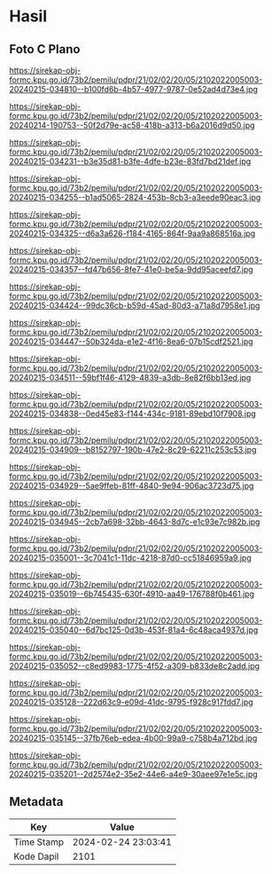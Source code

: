 # Hasil

## Foto C Plano

https://sirekap-obj-formc.kpu.go.id/73b2/pemilu/pdpr/21/02/02/20/05/2102022005003-20240215-034810--b100fd6b-4b57-4977-9787-0e52ad4d73e4.jpg

https://sirekap-obj-formc.kpu.go.id/73b2/pemilu/pdpr/21/02/02/20/05/2102022005003-20240214-190753--50f2d79e-ac58-418b-a313-b6a2016d9d50.jpg

https://sirekap-obj-formc.kpu.go.id/73b2/pemilu/pdpr/21/02/02/20/05/2102022005003-20240215-034231--b3e35d81-b3fe-4dfe-b23e-83fd7bd21def.jpg

https://sirekap-obj-formc.kpu.go.id/73b2/pemilu/pdpr/21/02/02/20/05/2102022005003-20240215-034255--b1ad5065-2824-453b-8cb3-a3eede90eac3.jpg

https://sirekap-obj-formc.kpu.go.id/73b2/pemilu/pdpr/21/02/02/20/05/2102022005003-20240215-034325--d6a3a626-f184-4165-864f-9aa9a868516a.jpg

https://sirekap-obj-formc.kpu.go.id/73b2/pemilu/pdpr/21/02/02/20/05/2102022005003-20240215-034357--fd47b656-8fe7-41e0-be5a-9dd95aceefd7.jpg

https://sirekap-obj-formc.kpu.go.id/73b2/pemilu/pdpr/21/02/02/20/05/2102022005003-20240215-034424--99dc36cb-b59d-45ad-80d3-a71a8d7958e1.jpg

https://sirekap-obj-formc.kpu.go.id/73b2/pemilu/pdpr/21/02/02/20/05/2102022005003-20240215-034447--50b324da-e1e2-4f16-8ea6-07b15cdf2521.jpg

https://sirekap-obj-formc.kpu.go.id/73b2/pemilu/pdpr/21/02/02/20/05/2102022005003-20240215-034511--59bf1f46-4129-4839-a3db-8e82f6bb13ed.jpg

https://sirekap-obj-formc.kpu.go.id/73b2/pemilu/pdpr/21/02/02/20/05/2102022005003-20240215-034838--0ed45e83-f144-434c-9181-89ebd10f7908.jpg

https://sirekap-obj-formc.kpu.go.id/73b2/pemilu/pdpr/21/02/02/20/05/2102022005003-20240215-034909--b8152797-190b-47e2-8c29-62211c253c53.jpg

https://sirekap-obj-formc.kpu.go.id/73b2/pemilu/pdpr/21/02/02/20/05/2102022005003-20240215-034929--5ae9ffeb-81ff-4840-9e94-906ac3723d75.jpg

https://sirekap-obj-formc.kpu.go.id/73b2/pemilu/pdpr/21/02/02/20/05/2102022005003-20240215-034945--2cb7a698-32bb-4643-8d7c-e1c93e7c982b.jpg

https://sirekap-obj-formc.kpu.go.id/73b2/pemilu/pdpr/21/02/02/20/05/2102022005003-20240215-035001--3c7041c1-11dc-4218-87d0-cc51846959a9.jpg

https://sirekap-obj-formc.kpu.go.id/73b2/pemilu/pdpr/21/02/02/20/05/2102022005003-20240215-035019--6b745435-630f-4910-aa49-176788f0b461.jpg

https://sirekap-obj-formc.kpu.go.id/73b2/pemilu/pdpr/21/02/02/20/05/2102022005003-20240215-035040--6d7bc125-0d3b-453f-81a4-6c48aca4937d.jpg

https://sirekap-obj-formc.kpu.go.id/73b2/pemilu/pdpr/21/02/02/20/05/2102022005003-20240215-035052--c8ed9983-1775-4f52-a309-b833de8c2add.jpg

https://sirekap-obj-formc.kpu.go.id/73b2/pemilu/pdpr/21/02/02/20/05/2102022005003-20240215-035128--222d63c9-e09d-41dc-9795-f928c917fdd7.jpg

https://sirekap-obj-formc.kpu.go.id/73b2/pemilu/pdpr/21/02/02/20/05/2102022005003-20240215-035145--37fb76eb-edea-4b00-99a9-c758b4a712bd.jpg

https://sirekap-obj-formc.kpu.go.id/73b2/pemilu/pdpr/21/02/02/20/05/2102022005003-20240215-035201--2d2574e2-35e2-44e6-a4e9-30aee97e1e5c.jpg


## Metadata

| Key        | Value               |
| ---------- | ------------------- |
| Time Stamp | 2024-02-24 23:03:41 |
| Kode Dapil | 2101                |



